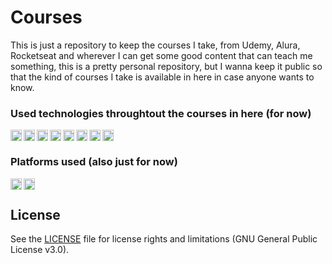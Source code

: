 # Courses

This is just a repository to keep the courses I take, from Udemy, Alura, Rocketseat and wherever I can get some good content that can teach me something, this is a pretty personal repository, but I wanna keep it public so that the kind of courses I take is available in here in case anyone wants to know.

### Used technologies throughtout the courses in here (for now)
[<img alt="Python" width="18px" src="https://www.python.org/static/favicon.ico" />](https://www.python.org/)
[<img align="left" alt="Pandas" width="18px" src="https://pandas.pydata.org/static/img/favicon.ico" />](https://pandas.pydata.org)
[<img align="left" alt="Numpy" width="18px" src="https://numpy.org/images/favicon.png" />](https://numpy.org)
[<img align="left" alt="MatPlotLib" width="18px" src="https://matplotlib.org/_static/favicon.ico" />](https://matplotlib.org)
[<img align="left" alt="Seaborn" width="18px" src="https://seaborn.pydata.org/_static/favicon.ico?v=0.11.0" />](https://seaborn.pydata.org)
[<img align="left" alt="Scipy" width="18px" src="https://img2.gratispng.com/20180515/wlq/kisspng-scipy-numpy-python-scikit-learn-pip-5afac9ed390699.7554647915263851332336.jpg" />](https://www.scipy.org)
[<img align="left" alt="Scipy" width="18px" src="https://upload.wikimedia.org/wikipedia/commons/thumb/9/99/Unofficial_JavaScript_logo_2.svg/512px-Unofficial_JavaScript_logo_2.svg.png" />](https://developer.mozilla.org/en-US/)
[<img align="left" alt="Scipy" width="18px" src="https://colab.research.google.com/img/colab_favicon_256px.png" />](https://colab.research.google.com)


### Platforms used (also just for now)
[<img align="left" alt="Scipy" width="18px" src="https://www.alura.com.br/favicon.ico" />](alura.com.br) 
[<img align="left" alt="Scipy" width="18px" src="https://rocketseat.com.br/favicon.ico" />](https://rocketseat.com.br)
<br>


## License

See the [LICENSE](https://github.com/ArantesJoao/courses/blob/master/LICENSE) file for license rights and limitations (GNU General Public License v3.0).
